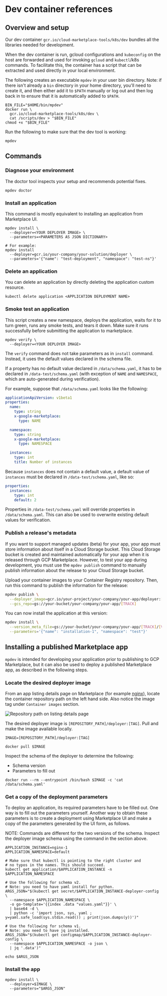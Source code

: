 # Dev container references

## Overview and setup

Our dev container `gcr.io/cloud-marketplace-tools/k8s/dev`
bundles all the libraries needed for development.

When the dev container is run, gcloud configurations and
`kubeconfig` on the host are forwarded and used for invoking
`gcloud` and `kubectl`/k8s commands. To facilitate this,
the container has a script that can be extracted and used
directly in your local environment.

The following creates an executable `mpdev` in your user bin
directory. Note: if there isn't already a `bin` directory in
your home directory, you'll need to create it, and then either
add it to `$PATH` manually or log out and then log back in to
ensure that it is automatically added to `$PATH`.

```shell
BIN_FILE="$HOME/bin/mpdev"
docker run \
  gcr.io/cloud-marketplace-tools/k8s/dev \
  cat /scripts/dev > "$BIN_FILE"
chmod +x "$BIN_FILE"
```

Run the following to make sure that the dev tool is working:

```shell
mpdev
```

## Commands

### Diagnose your environment

The doctor tool inspects your setup and recommends potential
fixes.

```shell
mpdev doctor
```

### Install an application

This command is mostly equivalent to installing an application
from Marketplace UI.

```shell
mpdev install \
  --deployer=<YOUR DEPLOYER IMAGE> \
  --parameters=<PARAMETERS AS JSON DICTIONARY>

# For example:
mpdev install
  --deployer=gcr.io/your-company/your-solution/deployer \
  --parameters='{"name": "test-deployment", "namespace": "test-ns"}'
```

### Delete an application

You can delete an application by directly deleting the application
custom resource.

```shell
kubectl delete application <APPLICATION DEPLOYMENT NAME>
```

### Smoke test an application

This script creates a new namespace, deploys the application, waits
for it to turn green, runs any smoke tests, and tears it down.
Make sure it runs successfully before submitting the application to marketplace.

```shell
mpdev verify \
  --deployer=<YOUR DEPLOYER IMAGE>
```

The `verify` command does not take parameters as in `install` command.
Instead, it uses the default values declared in the schema file.

If a property has no default value declared in `/data/schema.yaml`,
it has to be declared in `/data-test/schema.yaml` (with exception
of `NAME` and `NAMESPACE`, which are auto-generated during verification).

For example, suppose that `/data/schema.yaml` looks like the following:

```yaml
applicationApiVersion: v1beta1
properties:
  name:
    type: string
    x-google-marketplace:
      type: NAME

  namespace:
    type: string
    x-google-marketplace:
      type: NAMESPACE

  instances:
    type: int
    title: Number of instances
```

Because `instances` does not contain a default value, a default value of
`instances` must be declared in `/data-test/schema.yaml`, like so:

```yaml
properties:
  instances:
    type: int
    default: 2
```

Properties in `/data-test/schema.yaml` will override properties in
`/data/schema.yaml`. This can also be used to overwrite existing default
values for verification.

### Publish a release's metadata

If you want to support managed updates (beta) for your app, your app must
store information about itself in a Cloud Storage bucket. This Cloud Storage
bucket is created and maintained automatically for your app when it is
released through GCP Marketplace. However, to test your app during
development, you must use the `mpdev publish` command to manually publish
information about the release to your Cloud Storage bucket.

Upload your container images to your Container Registry repository. Then, run
this command to publish the information for the release:

```sh
mpdev publish \
  --deployer_image=gcr.io/your-project/your-company/your-app/deployer:[VERSION] \
  --gcs_repo=gs://your-bucket/your-company/your-app/[TRACK]

```

You can now install the application at this version:

```sh
mpdev install \
  --version_meta_file=gs://your-bucket/your-company/your-app/[TRACK]/[VERSION].yaml \
  --parameters='{"name": "installation-1", "namespace": "test"}'
```

## Installing a published Marketplace app

`mpdev` is intended for developing your application prior to publishing to
GCP Marketplace, but it can also be used to deploy a published Marketplace
app, as described in the following steps.

### Locate the desired deployer image

From an app listing details page on Marketplace (for example
[nginx](https://console.cloud.google.com/marketplace/details/google/nginx)),
locate the container repository path on the left hand side. Also notice
the image tag under `Container images` section.

![Repository path on listing details page](images/repository-path.png)

The desired deployer image is `[REPOSITORY_PATH]/deployer:[TAG]`.
Pull and make the image available locally.

```shell
IMAGE=[REPOSITORY_PATH]/deployer:[TAG]

docker pull $IMAGE
```

Inspect the schema of the deployer to determine the following:
- Schema version
- Parameters to fill out

```shell
docker run --rm --entrypoint /bin/bash $IMAGE -c 'cat /data/schema.yaml'
```

### Get a copy of the deployment parameters

To deploy an application, its required parameters have to be filled out.
One way is to fill out the parameters yourself. Another way to obtain these
parameters is to create a deployment using Marketplace UI and make a copy
of the parameters generated by the UI form, as follows.

NOTE: Commands are different for the two versions of the schema.
Inspect the deployer image schema using the command in the section above.

```shell
APPLICATION_INSTANCE=nginx-1
APPLICATION_NAMESPACE=default

# Make sure that kubectl is pointing to the right cluster and
# no typos in the names. This should succeed.
kubectl get application/$APPLICATION_INSTANCE -n $APPLICATION_NAMESPACE

# Use the following for schema v2.
# Note: you need to have yaml install for python.
ARGS_JSON="$(kubectl get secret/$APPLICATION_INSTANCE-deployer-config \
  --namespace $APPLICATION_NAMESPACE \
  -o go-template='{{index .data "values.yaml"}}' \
  | base64 -d \
  | python -c 'import json, sys, yaml ; y=yaml.safe_load(sys.stdin.read()) ; print(json.dumps(y))')"

# Use the following for schema v1.
# Note: you need to have jq installed.
ARGS_JSON="$(kubectl get configmap/$APPLICATION_INSTANCE-deployer-config \
  --namespace $APPLICATION_NAMESPACE -o json \
  | jq '.data')"

echo $ARGS_JSON
```

### Install the app

```shell
mpdev install \
  --deployer=$IMAGE \
  --parameters="$ARGS_JSON"
```
